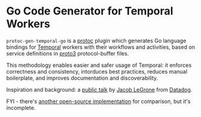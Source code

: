 # Go Code Generator for Temporal Workers

`protoc-gen-temporal-go` is a [protoc](https://protobuf.dev/reference/go/go-generated/)
plugin which generates Go language bindings for [Temporal](https://temporal.io/)
workers with their workflows and activities, based on service definitions in
[proto3](https://protobuf.dev/programming-guides/proto3/) protocol-buffer
files.

This methodology enables easier and safer usage of Temporal: it enforces
correctness and consistency, intorduces best practices, reduces manual
boilerplate, and improves documentation and discoverability.

Inspiration and background: a [public talk](https://www.youtube.com/watch?v=LxgkAoTSI8Q&t=633s)
by [Jacob LeGrone](https://github.com/jlegrone) from [Datadog](https://www.datadoghq.com/).

FYI - there's [another open-source implementation](https://github.com/lucasclerissepro/protoc-gen-temporal)
for comparison, but it's incomplete.
